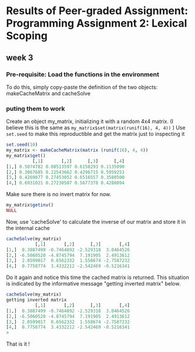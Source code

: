 # Results of Peer-graded Assignment: Programming Assignment 2: Lexical Scoping
## week 3

### Pre-requisite: Load the functions in the environment
To do this, simply copy-paste the definition of the two objects: makeCacheMatrix and cacheSolve

### puting them to work

Create an object my_matrix, initializing it with a random 4x4 matrix.
(I believe this is the same as `my_matrix$set(matrix(runif(16), 4, 4))` )
Use `set.seed` to make this reproductible and get the matrix just to inspecting it

```R
set.seed(10)
my_matrix <- makeCacheMatrix(matrix (runif(16), 4, 4))
my_matrix$get()
          [,1]       [,2]      [,3]      [,4]
[1,] 0.5074782 0.08513597 0.6158293 0.1135090
[2,] 0.3067685 0.22543662 0.4296715 0.5959253
[3,] 0.4269077 0.27453052 0.6516557 0.3580500
[4,] 0.6931021 0.27230507 0.5677378 0.4288094
```

Make sure there is no invert matrix for now.

```R
my_matrix$getinv()
NULL
```

Now, use 'cacheSolve' to calculate the inverse of our matrix and store it in the internal cache

```R
cacheSolve(my_matrix)
           [,1]       [,2]      [,3]       [,4]
[1,]  0.3887499 -0.7464892 -2.529318  3.0464526
[2,] -6.5060520 -4.8745794  7.191905  2.4913612
[3,]  2.0599017  0.6562332  1.558674 -2.7587232
[4,]  0.7758774  3.4332212 -2.542469 -0.5216341
```
Do it again and notice this time the cached matrix is returned.
This situation is indicated by the informative message "getting inverted matrix" below.
```R
cacheSolve(my_matrix)
getting inverted matrix
           [,1]       [,2]      [,3]       [,4]
[1,]  0.3887499 -0.7464892 -2.529318  3.0464526
[2,] -6.5060520 -4.8745794  7.191905  2.4913612
[3,]  2.0599017  0.6562332  1.558674 -2.7587232
[4,]  0.7758774  3.4332212 -2.542469 -0.5216341
>
```
That is it !
